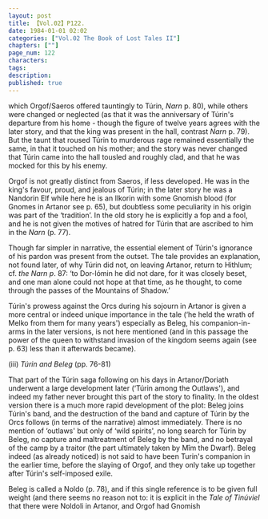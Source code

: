 ```yaml
---
layout: post
title: 【Vol.02】P122.
date: 1984-01-01 02:02
categories: ["Vol.02 The Book of Lost Tales II"]
chapters: [""]
page_num: 122
characters: 
tags: 
description: 
published: true
---
```


<p style="text-indent: 0;">
which Orgof/Saeros offered tauntingly to Túrin, <I>Narn</I> p. 80), while others were changed or neglected (as that it was the anniversary of Túrin's departure from his home - though the figure of twelve years agrees with the later story, and that the king was present in the hall, contrast <I>Narn</I> p. 79). But the taunt that roused Túrin to murderous rage remained essentially the same, in that it touched on his mother; and the story was never changed that Túrin came into the hall tousled and roughly clad, and that he was mocked for this by his enemy.
</p>

Orgof is not greatly distinct from Saeros, if less developed. He was in the king's favour, proud, and jealous of Túrin; in the later story he was a Nandorin Elf while here he is an Ilkorin with some Gnomish blood (for Gnomes in Artanor see p. 65), but doubtless some peculiarity in his origin was part of the ‘tradition’. In the old story he is explicitly a fop and a fool, and he is not given the motives of hatred for Túrin that are ascribed to him in the <I>Narn</I> (p. 77).

Though far simpler in narrative, the essential element of Túrin's ignorance of his pardon was present from the outset. The tale provides an explanation, not found later, of why Túrin did not, on leaving Artanor, return to Hithlum; cf. <I>the Narn p</I>. 87: ‘to Dor-lómin he did not dare, for it was closely beset, and one man alone could not hope at that time, as he thought, to come through the passes of the Mountains of Shadow.’

Túrin's prowess against the Orcs during his sojourn in Artanor is given a more central or indeed unique importance in the tale (‘he held the wrath of Melko from them for many years') especially as Beleg, his companion-in-arms in the later versions, is not here mentioned (and in this passage the power of the queen to withstand invasion of the kingdom seems again (see p. 63) less than it afterwards became).

(iii) <I>Túrin and Beleg</I> (pp. 76-81)

That part of the Túrin saga following on his days in Artanor/Doriath underwent a large development later (‘Túrin among the Outlaws'), and indeed my father never brought this part of the story to finality. In the oldest version there is a much more rapid development of the plot: Beleg joins Túrin's band, and the destruction of the band and capture of Túrin by the Orcs follows (in terms of the narrative) almost immediately. There is no mention of ‘outlaws' but only of ‘wild spirits', no long search for Túrin by Beleg, no capture and maltreatment of Beleg by the band, and no betrayal of the camp by a traitor (the part ultimately taken by Mîm the Dwarf). Beleg indeed (as already noticed) is not said to have been Turin's companion in the earlier time, before the slaying of Orgof, and they only take up together after Túrin's self-imposed exile.

Beleg is called a Noldo (p. 78), and if this single reference is to be given full weight (and there seems no reason not to: it is explicit in the <I>Tale of Tinúviel</I> that there were Noldoli in Artanor, and Orgof had Gnomish

